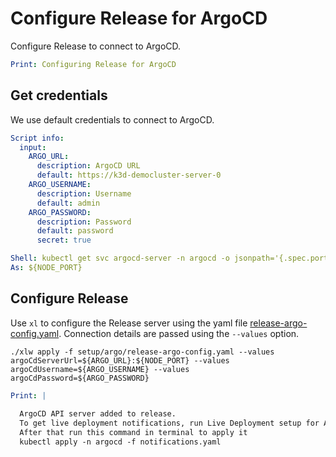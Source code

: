 # Configure Release for ArgoCD

Configure Release to connect to ArgoCD.

```yaml instacli
Print: Configuring Release for ArgoCD
```

## Get credentials

We use default credentials to connect to ArgoCD. 

```yaml instacli
Script info:
  input:
    ARGO_URL: 
      description: ArgoCD URL
      default: https://k3d-democluster-server-0
    ARGO_USERNAME: 
      description: Username
      default: admin
    ARGO_PASSWORD: 
      description: Password
      default: password
      secret: true
```

```yaml instacli
Shell: kubectl get svc argocd-server -n argocd -o jsonpath='{.spec.ports[0].nodePort}'
As: ${NODE_PORT}
```

## Configure Release

Use `xl` to configure the Release server using the yaml file [release-argo-config.yaml](release-argo-config.yaml). Connection details are passed using the `--values` option.

```shell show_output=false
./xlw apply -f setup/argo/release-argo-config.yaml --values argoCdServerUrl=${ARGO_URL}:${NODE_PORT} --values argoCdUsername=${ARGO_USERNAME} --values argoCdPassword=${ARGO_PASSWORD}
```

```yaml instacli
Print: |
  
  ArgoCD API server added to release. 
  To get live deployment notifications, run Live Deployment setup for ArgoCD (instructions on how-to are in main README.md file) and save the YAML configuration from Live Deployments workflow into a file.
  After that run this command in terminal to apply it
  kubectl apply -n argocd -f notifications.yaml
```
